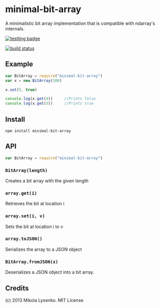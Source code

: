 minimal-bit-array
=================
A minimalistic bit array implementation that is compatible with ndarray's internals.

[![testling badge](https://ci.testling.com/mikolalysenko/minimal-bit-array.png)](https://ci.testling.com/mikolalysenko/minimal-bit-array)

[![build status](https://secure.travis-ci.org/mikolalysenko/minimal-bit-array.png)](http://travis-ci.org/mikolalysenko/minimal-bit-array)

## Example
```javascript
var BitArray = require("minimal-bit-array")
var x = new BitArray(100)

x.set(5, true)

console.log(x.get(4))     //Prints false
console.log(x.get(5))     //Prints true
```

## Install

    npm install minimal-bit-array
    
## API

```javascript
var BitArray = require("minimal-bit-array")
```

### `BitArray(length)`
Creates a bit array with the given length

### `array.get(i)`
Retrieves the bit at location i

### `array.set(i, v)`
Sets the bit at location i to v

### `array.toJSON()`
Serializes the array to a JSON object

### `BitArray.fromJSON(x)`
Deserializes a JSON object into a bit array.

## Credits
(c) 2013 Mikola Lysenko. MIT License
